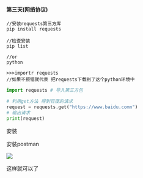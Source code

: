 #### 第三天(网络协议)





~~~SHELL
//安装requests第三方库
pip install requests
~~~

~~~shell
//检查安装
pip list

//or
python

>>>importr requests
//如果不报错就代表 把requests下载到了这个python环境中
~~~

~~~python
import requests # 导入第三方包

# 利用get方法 得到百度的请求
request = requests.get("https://www.baidu.comn")
# 输出请求
print(request)
~~~

安装

安装postman

![](C:\Users\萝卜ovo\Desktop\pythonProject\Python基础练习\image\Postman.jpg)

这样就可以了

